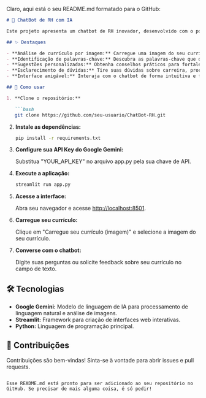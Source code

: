 Claro, aqui está o seu README.md formatado para o GitHub:

```markdown
# 🤖 ChatBot de RH com IA

Este projeto apresenta um chatbot de RH inovador, desenvolvido com o poder da inteligência artificial do Google Gemini, para auxiliar na análise e aprimoramento de currículos.

## ✨ Destaques

- **Análise de currículo por imagem:** Carregue uma imagem do seu currículo e receba feedback detalhado.
- **Identificação de palavras-chave:** Descubra as palavras-chave que destacam suas habilidades e experiências.
- **Sugestões personalizadas:** Obtenha conselhos práticos para fortalecer seu currículo.
- **Esclarecimento de dúvidas:** Tire suas dúvidas sobre carreira, processos seletivos e normas de triagem de currículos, como o ATS.
- **Interface amigável:** Interaja com o chatbot de forma intuitiva e fácil através do Streamlit.

## 🚀 Como usar

1. **Clone o repositório:**

   ```bash
   git clone https://github.com/seu-usuario/ChatBot-RH.git
   ```

2. **Instale as dependências:**

   ```bash
   pip install -r requirements.txt
   ```

3. **Configure sua API Key do Google Gemini:**

   Substitua "YOUR_API_KEY" no arquivo app.py pela sua chave de API.

4. **Execute a aplicação:**

   ```bash
   streamlit run app.py
   ```

5. **Acesse a interface:**

   Abra seu navegador e acesse [http://localhost:8501](http://localhost:8501).

6. **Carregue seu currículo:**

   Clique em "Carregue seu currículo (imagem)" e selecione a imagem do seu currículo.

7. **Converse com o chatbot:**

   Digite suas perguntas ou solicite feedback sobre seu currículo no campo de texto.

## 🛠️ Tecnologias

- **Google Gemini:** Modelo de linguagem de IA para processamento de linguagem natural e análise de imagens.
- **Streamlit:** Framework para criação de interfaces web interativas.
- **Python:** Linguagem de programação principal.

## 🤝 Contribuições

Contribuições são bem-vindas! Sinta-se à vontade para abrir issues e pull requests.
```

Esse README.md está pronto para ser adicionado ao seu repositório no GitHub. Se precisar de mais alguma coisa, é só pedir!
